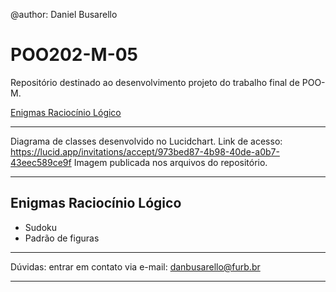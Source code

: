 @author: Daniel Busarello

# POO202-M-05

Repositório destinado ao desenvolvimento projeto do trabalho final de POO-M.

[Enigmas Raciocínio Lógico](/#enigmas_rl)

------

Diagrama de classes desenvolvido no Lucidchart.
Link de acesso: https://lucid.app/invitations/accept/973bed87-4b98-40de-a0b7-43eec589ce9f
Imagem publicada nos arquivos do repositório.

------

## <a id="enigmas_rl" /> Enigmas Raciocínio Lógico
- Sudoku
- Padrão de figuras

------

Dúvidas: entrar em contato via e-mail: danbusarello@furb.br

------
